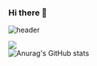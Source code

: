 ### Hi there 👋

![header](https://capsule-render.vercel.app/api?type=wave&color=auto&height=300&section=header&text=Richardo%20render&fontSize=90)

<a href="https://www.instagram.com/jeon._jj00/" target="_blank"><img src="https://img.shields.io/badge/jeon._jj00-E4405F?style=flat-square&logo=instagram&logoColor=white"/></a><br>
![Anurag's GitHub stats](https://github-readme-stats.vercel.app/api?username=Richardo-0526&show_icons=true&theme=radical)


<!--
**Richardo-0526/Richardo-0526** is a ✨ _special_ ✨ repository because its `README.md` (this file) appears on your GitHub profile.

Here are some ideas to get you started:

- 🔭 I’m currently working on ...
- 🌱 I’m currently learning ...
- 👯 I’m looking to collaborate on ...
- 🤔 I’m looking for help with ...
- 💬 Ask me about ...
- 📫 How to reach me: ...
- 😄 Pronouns: ...
- ⚡ Fun fact: ...
-->
